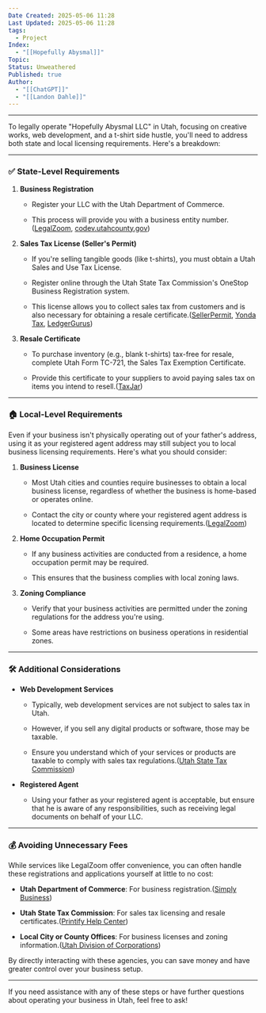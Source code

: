 ```yaml
---
Date Created: 2025-05-06 11:28
Last Updated: 2025-05-06 11:28
tags:
  - Project
Index:
  - "[[Hopefully Abysmal]]"
Topic: 
Status: Unweathered
Published: true
Author:
  - "[[ChatGPT]]"
  - "[[Landon Dahle]]"
---
```

---

To legally operate "Hopefully Abysmal LLC" in Utah, focusing on creative works, web development, and a t-shirt side hustle, you'll need to address both state and local licensing requirements. Here's a breakdown:

---

### ✅ State-Level Requirements

1. **Business Registration**
    
    - Register your LLC with the Utah Department of Commerce.
        
    - This process will provide you with a business entity number.([LegalZoom](https://www.legalzoom.com/articles/how-to-get-a-business-license-in-utah?utm_source=chatgpt.com "How to Get a Business License in Utah - LegalZoom"), [codev.utahcounty.gov](https://codev.utahcounty.gov/business-licensing?utm_source=chatgpt.com "Obtaining a Business License - Utah County Community Development"))
        
2. **Sales Tax License (Seller's Permit)**
    
    - If you're selling tangible goods (like t-shirts), you must obtain a Utah Sales and Use Tax License.
        
    - Register online through the Utah State Tax Commission's OneStop Business Registration system.
        
    - This license allows you to collect sales tax from customers and is also necessary for obtaining a resale certificate.([SellerPermit](https://www.sellerpermit.com/answer/How%20To%20Get%20My%20Sellers%20License%20In%20Utah.aspx?utm_source=chatgpt.com "How To Get My Sellers License In Utah Clothing Store"), [Yonda Tax](https://yondatax.com/state-sales-tax-rates/utah/?utm_source=chatgpt.com "Utah Sales Tax Rates & Compliance | Yonda"), [LedgerGurus](https://ledgergurus.com/sales-tax-for-dropshippers/?utm_source=chatgpt.com "Sales Tax for Dropshippers | Compliance & Exemption Strategies"))
        
3. **Resale Certificate**
    
    - To purchase inventory (e.g., blank t-shirts) tax-free for resale, complete Utah Form TC-721, the Sales Tax Exemption Certificate.
        
    - Provide this certificate to your suppliers to avoid paying sales tax on items you intend to resell.([TaxJar](https://www.taxjar.com/blog/use-utah-resale-certificate?utm_source=chatgpt.com "How to use a Utah resale certificate - TaxJar"))
        

---

### 🏠 Local-Level Requirements

Even if your business isn't physically operating out of your father's address, using it as your registered agent address may still subject you to local business licensing requirements. Here's what you should consider:

1. **Business License**
    
    - Most Utah cities and counties require businesses to obtain a local business license, regardless of whether the business is home-based or operates online.
        
    - Contact the city or county where your registered agent address is located to determine specific licensing requirements.([LegalZoom](https://www.legalzoom.com/articles/how-to-get-a-business-license-in-utah?utm_source=chatgpt.com "How to Get a Business License in Utah - LegalZoom"))
        
2. **Home Occupation Permit**
    
    - If any business activities are conducted from a residence, a home occupation permit may be required.
        
    - This ensures that the business complies with local zoning laws.
        
3. **Zoning Compliance**
    
    - Verify that your business activities are permitted under the zoning regulations for the address you're using.
        
    - Some areas have restrictions on business operations in residential zones.
        

---

### 🛠 Additional Considerations

- **Web Development Services**
    
    - Typically, web development services are not subject to sales tax in Utah.
        
    - However, if you sell any digital products or software, those may be taxable.
        
    - Ensure you understand which of your services or products are taxable to comply with sales tax regulations.([Utah State Tax Commission](https://tax.utah.gov/sales?utm_source=chatgpt.com "Sales & Use Tax - Utah State Tax Commission"))
        
- **Registered Agent**
    
    - Using your father as your registered agent is acceptable, but ensure that he is aware of any responsibilities, such as receiving legal documents on behalf of your LLC.
        

---

### 💰 Avoiding Unnecessary Fees

While services like LegalZoom offer convenience, you can often handle these registrations and applications yourself at little to no cost:

- **Utah Department of Commerce**: For business registration.([Simply Business](https://www.simplybusiness.com/resource/how-to-get-a-utah-business-license/?utm_source=chatgpt.com "Getting Your Utah Business License"))
    
- **Utah State Tax Commission**: For sales tax licensing and resale certificates.([Printify Help Center](https://help.printify.com/hc/en-us/articles/4483616795281-What-is-a-resale-certificate-and-how-can-I-submit-it?utm_source=chatgpt.com "What is a resale certificate and how can I submit it? - Printify"))
    
- **Local City or County Offices**: For business licenses and zoning information.([Utah Division of Corporations](https://corporations.utah.gov/2021/11/15/business-licensing/?utm_source=chatgpt.com "Business Licensing | corporations.utah.gov"))
    

By directly interacting with these agencies, you can save money and have greater control over your business setup.

---

If you need assistance with any of these steps or have further questions about operating your business in Utah, feel free to ask!